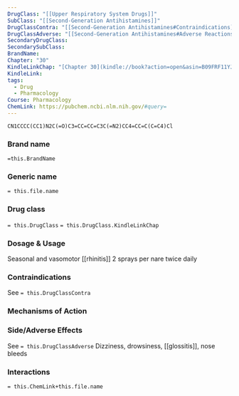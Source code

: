 ```yaml
---
DrugClass: "[[Upper Respiratory System Drugs]]"
SubClass: "[[Second-Generation Antihistamines]]"
DrugClassContra: "[[Second-Generation Antihistamines#Contraindications]]"
DrugClassAdverse: "[[Second-Generation Antihistamines#Adverse Reactions]]"
SecondaryDrugClass: 
SecondarySubClass: 
BrandName: 
Chapter: "30"
KindleLinkChap: "[Chapter 30](kindle://book?action=open&asin=B09FRF11YJ&location=15967)"
KindleLink: 
tags:
  - Drug
  - Pharmacology
Course: Pharmacology
ChemLink: https://pubchem.ncbi.nlm.nih.gov/#query=
---
```

```smiles
CN1CCCC(CC1)N2C(=O)C3=CC=CC=C3C(=N2)CC4=CC=C(C=C4)Cl
```

### Brand name
`=this.BrandName`

### Generic name
`= this.file.name`

### Drug class 
`= this.DrugClass`
	`= this.DrugClass.KindleLinkChap`

### Dosage & Usage
Seasonal and vasomotor [[rhinitis]]
2 sprays per nare twice daily

### Contraindications
See `= this.DrugClassContra`

### Mechanisms of Action

### Side/Adverse Effects
See `= this.DrugClassAdverse`
Dizziness, drowsiness, [[glossitis]], nose bleeds

### Interactions

`= this.ChemLink+this.file.name`

